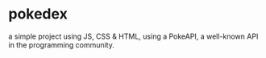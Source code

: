 # pokedex
a simple project using JS, CSS & HTML, using a PokeAPI, a well-known API in the programming community.
